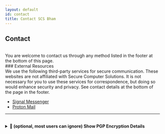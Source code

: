```yaml
---
layout: default
id: contact
title: Contact SCS Bham 
---
```

## Contact
<br>
<div class="left-align">
You are welcome to contact us through any method listed in the footer at the bottom of this page.
</div>
### External Resources
<div class="left-align">
We use the following third-party services for secure communication. These websites are not affiliated with Secure Computer Solutions. It is not necessary for you to use these services for correspondence, but doing so would enhance security and privacy. See contact details at the bottom of the page in the footer.
</div>

- [Signal Messenger](https://signal.org/download/)
- [Proton Mail](https://proton.me/)

<hr>
<br>
<details>
  <summary class="summary-left"><strong>🔐 (optional, most users can ignore) Show PGP Encryption Details</strong></summary>
  <p>Download <a href="/assets/keys/scs-public.key" download>scs-public.key</a>.</p>
  <hr>
  <p class="left-align"><strong>PGP Key Fingerprint:</strong><br></p>
     <code>21A6 6F26 68C8 AF67 14AC E6DA CB2A 2D14 4C7D 1B27</code>
  <p><strong>uid:</strong> Secure Computer Solutions<br>
     <strong>SCS email key:</strong> admin@securecomputer.ai</p>
</details>
